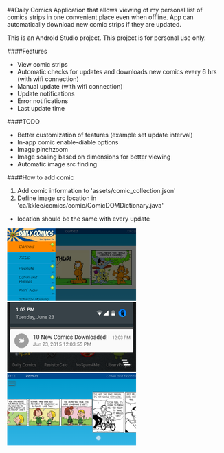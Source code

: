 ##Daily Comics
Application that allows viewing of my personal list of comics strips in one convenient place even when offline. App can automatically download new comic strips if they are updated.

This is an Android Studio project.
This project is for personal use only.

####Features
* View comic strips 
* Automatic checks for updates and downloads new comics every 6 hrs (with wifi connection)
* Manual update (with wifi connection)
* Update notifications
* Error notifications
* Last update time

####TODO
* Better customization of features (example set update interval)
* In-app comic enable-diable options
* Image pinchzoom
* Image scaling based on dimensions for better viewing
* Automatic image src finding

####How to add comic
1. Add comic information to 'assets/comic_collection.json'
2. Define image src location in 'ca/kklee/comics/comic/ComicDOMDictionary.java'
  * location should be the same with every update

<img src="https://github.com/kklee305/Comics/blob/master/screenshots/New%20Comics.png" width="300">

<img src="https://github.com/kklee305/Comics/blob/master/screenshots/Notifications.png" width="300">

<img src="https://github.com/kklee305/Comics/blob/master/screenshots/Scrolling.png" width="300">
